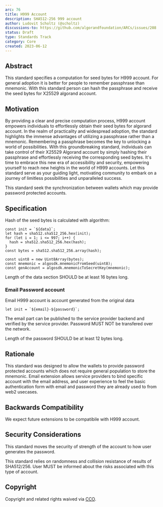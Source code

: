 ```yaml
---
arc: 76
title: H999 Account
description: SHA512-256 999 account
author: Ludovit Scholtz (@scholtz)
discussions-to: https://github.com/algorandfoundation/ARCs/issues/208
status: Draft
type: Standards Track
category: Core
created: 2023-06-12
---
```


## Abstract
This standard specifies a computation for seed bytes for H999 account. For general adoption it is better for people to remember passphrase than mnemonic. With this standard person can hash the passphrase and receive the seed bytes for X25529 algorand account.

## Motivation
By providing a clear and precise computation process, H999 account empowers individuals to effortlessly obtain their seed bytes for algorand account. In the realm of practicality and widespread adoption, the standard highlights the immense advantages of utilizing a passphrase rather than a mnemonic. Remembering a passphrase becomes the key to unlocking a world of possibilities. With this groundbreaking standard, individuals can take control of their X25529 Algorand account by simply hashing their passphrase and effortlessly receiving the corresponding seed bytes. It's time to embrace this new era of accessibility and security, empowering yourself to reach new heights in the world of H999 accounts. Let this standard serve as your guiding light, motivating community to embark on a journey of limitless possibilities and unparalleled success.

This standard seek the synchronization between wallets which may provide password protected accounts.

## Specification

Hash of the seed bytes is calculated with algorithm:

```
const init = `${data}`;
let hash = sha512.sha512_256.hex(init);
for (let i = 1; i <= 997; i++) {
  hash = sha512.sha512_256.hex(hash);
}
const bytes = sha512.sha512_256.array(hash);

const uint8 = new Uint8Array(bytes);
const mnemonic = algosdk.mnemonicFromSeed(uint8);
const genAccount = algosdk.mnemonicToSecretKey(mnemonic);
```

Length of the data section SHOULD be at least 16 bytes long.

### Email Password account

Email H999 account is account generated from the original data

```
let init = `${email}-${password}`;
```

The email part can be published to the service provider backend and verified by the service provider. Password MUST NOT be transfered over the network.

Length of the password SHOULD be at least 12 bytes long.

## Rationale
This standard was designed to allow the wallets to provide password protected accounts which does not require general population to store the mnemonic. Email extension allows service providers to bind specific account with the email address, and user experience to feel the basic authentication form with email and password they are already used to from web2 usecases.

## Backwards Compatibility
We expect future extensions to be compatibile with H999 account.

## Security Considerations
This standard moves the security of strength of the account to how user generates the password.

This standard relies on randomness  and collision resistance of results of SHA512/256. User MUST be informed about the risks associated with this type of account.

## Copyright
Copyright and related rights waived via <a href="https://creativecommons.org/publicdomain/zero/1.0/">CCO</a>.

